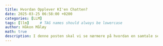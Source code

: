 ```yaml
---
title: Hvordan Opplever KI'en Chatten?
date: 2025-03-25 06:58:00 +0200
categories: [LLM]
tags: [llm]     # TAG names should always be lowercase
author: Håkon Måløy
math: true
description: I denne posten skal vi se nærmere på hvordan en samtale ser ut fra perspektivet til en språkmodell (llm). Vi ser på Tokenization, kontekstvinduet og hvordan disse påvirker en språkmodels evner og kvaliteter.
---
```

